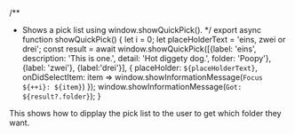 /**
 * Shows a pick list using window.showQuickPick().
 */
export async function showQuickPick() {
	let i = 0;
	let placeHolderText = 'eins, zwei or drei'; 
	const result = await window.showQuickPick([{label: 'eins', description: 'This is one.', detail: 'Hot diggety dog.', folder: 'Poopy'}, {label: 'zwei'}, {label:'drei'}], {
		placeHolder: `${placeHolderText}`,
		onDidSelectItem: item => window.showInformationMessage(`Focus ${++i}: ${item}`)
	});
	window.showInformationMessage(`Got: ${result?.folder}`);
}

This shows how to dipplay the pick list to the user to get which folder they want.